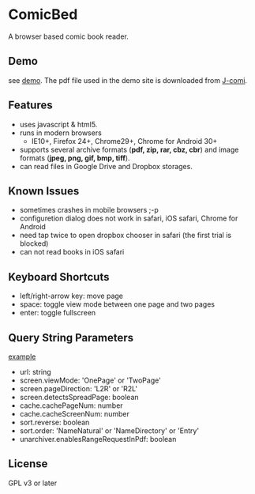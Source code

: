 # ComicBed
A browser based comic book reader.

## Demo
see [demo](http://seikichi.github.io/comicbed/#?url=comicbed/LH01_hq.pdf&screen.viewMode=TwoPage&screen.pageDirection=R2L). The pdf file used in the demo site is downloaded from [J-comi](http://www.j-comi.jp/book/comic/1).

## Features
+ uses javascript & html5.
+ runs in modern browsers
  + IE10+, Firefox 24+, Chrome29+, Chrome for Android 30+
+ supports several archive formats (**pdf, zip, rar, cbz, cbr**) and image formats (**jpeg, png, gif, bmp, tiff**).
+ can read files in Google Drive and Dropbox storages.

## Known Issues
+ sometimes crashes in mobile browsers ;-p
+ configuretion dialog does not work in safari, iOS safari, Chrome for Android
+ need tap twice to open dropbox chooser in safari (the first trial is blocked)
+ can not read books in iOS safari

## Keyboard Shortcuts
+ left/right-arrow key: move page
+ space: toggle view mode between one page and two pages
+ enter: toggle fullscreen

## Query String Parameters
[example](http://seikichi.github.io/comicbed/#?url=comicbed/LH01_hq.pdf&screen.viewMode=TwoPage&screen.pageDirection=R2L)

+ url: string
+ screen.viewMode: 'OnePage' or 'TwoPage'
+ screen.pageDirection: 'L2R' or 'R2L'
+ screen.detectsSpreadPage: boolean
+ cache.cachePageNum: number
+ cache.cacheScreenNum: number
+ sort.reverse: boolean
+ sort.order: 'NameNatural' or 'NameDirectory' or 'Entry'
+ unarchiver.enablesRangeRequestInPdf: boolean

## License
GPL v3 or later
